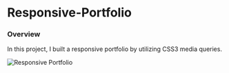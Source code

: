 # Responsive-Portfolio

### Overview

In this project, I built a responsive portfolio by utilizing CSS3 media queries.

![Responsive Portfolio](https://zcdev.github.io/img/p2.png)
